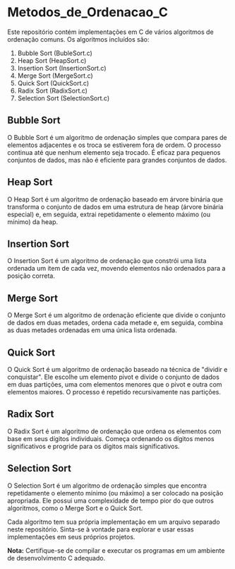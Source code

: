 # Metodos_de_Ordenacao_C

Este repositório contém implementações em C de vários algoritmos de ordenação comuns. Os algoritmos incluídos são:

1. Bubble Sort (BubleSort.c)
2. Heap Sort (HeapSort.c)
3. Insertion Sort (InsertionSort.c)
4. Merge Sort (MergeSort.c)
5. Quick Sort (QuickSort.c)
6. Radix Sort (RadixSort.c)
7. Selection Sort (SelectionSort.c)

## Bubble Sort

O Bubble Sort é um algoritmo de ordenação simples que compara pares de elementos adjacentes e os troca se estiverem fora de ordem. O processo continua até que nenhum elemento seja trocado. É eficaz para pequenos conjuntos de dados, mas não é eficiente para grandes conjuntos de dados.

## Heap Sort

O Heap Sort é um algoritmo de ordenação baseado em árvore binária que transforma o conjunto de dados em uma estrutura de heap (árvore binária especial) e, em seguida, extrai repetidamente o elemento máximo (ou mínimo) da heap.

## Insertion Sort

O Insertion Sort é um algoritmo de ordenação que constrói uma lista ordenada um item de cada vez, movendo elementos não ordenados para a posição correta.

## Merge Sort

O Merge Sort é um algoritmo de ordenação eficiente que divide o conjunto de dados em duas metades, ordena cada metade e, em seguida, combina as duas metades ordenadas em uma única lista ordenada.

## Quick Sort

O Quick Sort é um algoritmo de ordenação baseado na técnica de "dividir e conquistar". Ele escolhe um elemento pivot e divide o conjunto de dados em duas partições, uma com elementos menores que o pivot e outra com elementos maiores. O processo é repetido recursivamente nas partições.

## Radix Sort

O Radix Sort é um algoritmo de ordenação que ordena os elementos com base em seus dígitos individuais. Começa ordenando os dígitos menos significativos e progride para os dígitos mais significativos.

## Selection Sort

O Selection Sort é um algoritmo de ordenação simples que encontra repetidamente o elemento mínimo (ou máximo) a ser colocado na posição apropriada. Ele possui uma complexidade de tempo pior do que outros algoritmos, como o Merge Sort e o Quick Sort.

Cada algoritmo tem sua própria implementação em um arquivo separado neste repositório. Sinta-se à vontade para explorar e usar essas implementações em seus próprios projetos.

**Nota:** Certifique-se de compilar e executar os programas em um ambiente de desenvolvimento C adequado.
